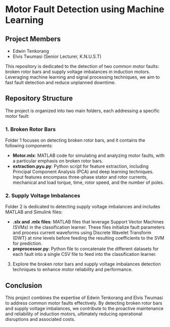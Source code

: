 # Motor Fault Detection using Machine Learning

## Project Members
- Edwin Tenkorang
- Elvis Twumasi (Senior Lecturer, K.N.U.S.T)

This repository is dedicated to the detection of two common motor faults: broken rotor bars and supply voltage imbalances in induction motors. Leveraging machine learning and signal processing techniques, we aim to fast fault detection and reduce unplanned downtime.

## Repository Structure

The project is organized into two main folders, each addressing a specific motor fault:

### 1. Broken Rotor Bars

Folder 1 focuses on detecting broken rotor bars, and it contains the following components:

- **Motor.mlx**: MATLAB code for simulating and analyzing motor faults, with a particular emphasis on broken rotor bars.
- **extraction.pyu.py**: Python script for feature extraction, including Principal Component Analysis (PCA) and deep learning techniques. Input features encompass three-phase stator and rotor currents, mechanical and load torque, time, rotor speed, and the number of poles.

### 2. Supply Voltage Imbalances

Folder 2 is dedicated to detecting supply voltage imbalances and includes MATLAB and Simulink files:

- **.slx and .mlx files**: MATLAB files that leverage Support Vector Machines (SVMs) in the classification learner. These files initialize fault parameters and process current waveforms using Discrete Wavelet Transform (DWT) at nine levels before feeding the resulting coefficients to the SVM for prediction.
- **preprocessor.py**: Python file to concatenate the different datasets for each fault into a single CSV file to feed into the classification learner.



3. Explore the broken rotor bars and supply voltage imbalances detection techniques to enhance motor reliability and performance.

## Conclusion

This project combines the expertise of Edwin Tenkorang and Elvis Twumasi to address common motor faults effectively. By detecting broken rotor bars and supply voltage imbalances, we contribute to the proactive maintenance and reliability of induction motors, ultimately reducing operational disruptions and associated costs.
